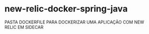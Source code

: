 # new-relic-docker-spring-java

PASTA DOCKERFILE PARA DOCKERIZAR UMA APLICAÇÃO COM NEW RELIC EM SIDECAR
